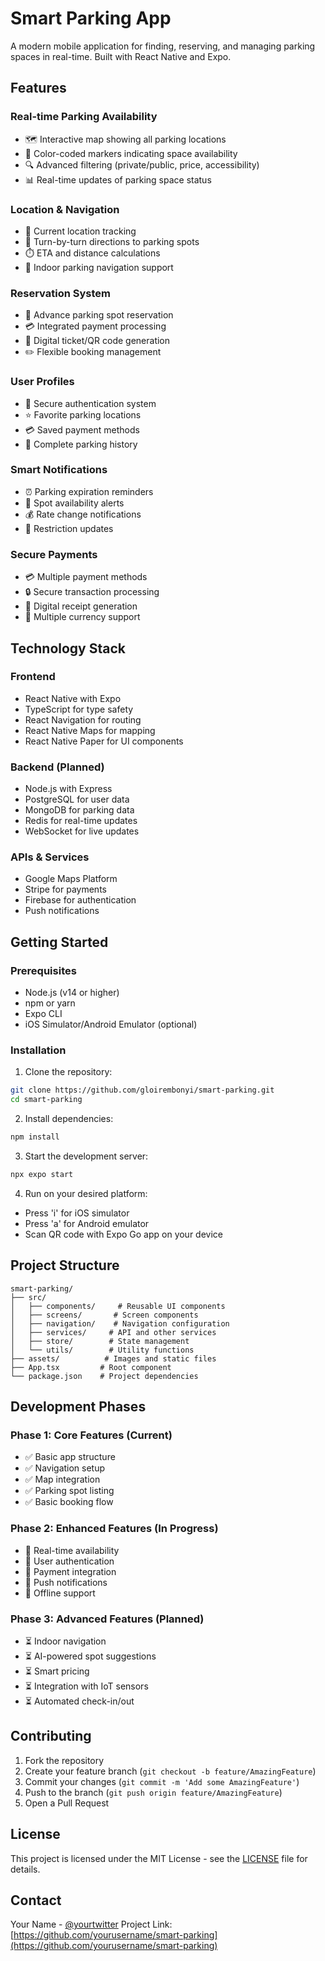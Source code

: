 # Smart Parking App

A modern mobile application for finding, reserving, and managing parking spaces in real-time. Built with React Native and Expo.

## Features

### Real-time Parking Availability
- 🗺️ Interactive map showing all parking locations
- 🎨 Color-coded markers indicating space availability
- 🔍 Advanced filtering (private/public, price, accessibility)
- 📊 Real-time updates of parking space status

### Location & Navigation
- 📍 Current location tracking
- 🧭 Turn-by-turn directions to parking spots
- ⏱️ ETA and distance calculations
- 🏢 Indoor parking navigation support

### Reservation System
- 🎫 Advance parking spot reservation
- 💳 Integrated payment processing
- 📱 Digital ticket/QR code generation
- ✏️ Flexible booking management

### User Profiles
- 👤 Secure authentication system
- ⭐ Favorite parking locations
- 💳 Saved payment methods
- 📜 Complete parking history

### Smart Notifications
- ⏰ Parking expiration reminders
- 🔔 Spot availability alerts
- 💰 Rate change notifications
- 🚫 Restriction updates

### Secure Payments
- 💳 Multiple payment methods
- 🔒 Secure transaction processing
- 📄 Digital receipt generation
- 💱 Multiple currency support

## Technology Stack

### Frontend
- React Native with Expo
- TypeScript for type safety
- React Navigation for routing
- React Native Maps for mapping
- React Native Paper for UI components

### Backend (Planned)
- Node.js with Express
- PostgreSQL for user data
- MongoDB for parking data
- Redis for real-time updates
- WebSocket for live updates

### APIs & Services
- Google Maps Platform
- Stripe for payments
- Firebase for authentication
- Push notifications

## Getting Started

### Prerequisites
- Node.js (v14 or higher)
- npm or yarn
- Expo CLI
- iOS Simulator/Android Emulator (optional)

### Installation

1. Clone the repository:
```bash
git clone https://github.com/gloirembonyi/smart-parking.git
cd smart-parking
```

2. Install dependencies:
```bash
npm install
```

3. Start the development server:
```bash
npx expo start
```

4. Run on your desired platform:
- Press 'i' for iOS simulator
- Press 'a' for Android emulator
- Scan QR code with Expo Go app on your device

## Project Structure

```
smart-parking/
├── src/
│   ├── components/     # Reusable UI components
│   ├── screens/       # Screen components
│   ├── navigation/    # Navigation configuration
│   ├── services/     # API and other services
│   ├── store/        # State management
│   └── utils/        # Utility functions
├── assets/          # Images and static files
├── App.tsx         # Root component
└── package.json    # Project dependencies
```

## Development Phases

### Phase 1: Core Features (Current)
- ✅ Basic app structure
- ✅ Navigation setup
- ✅ Map integration
- ✅ Parking spot listing
- ✅ Basic booking flow

### Phase 2: Enhanced Features (In Progress)
- 🔄 Real-time availability
- 🔄 User authentication
- 🔄 Payment integration
- 🔄 Push notifications
- 🔄 Offline support

### Phase 3: Advanced Features (Planned)
- ⏳ Indoor navigation
- ⏳ AI-powered spot suggestions
- ⏳ Smart pricing
- ⏳ Integration with IoT sensors
- ⏳ Automated check-in/out

## Contributing

1. Fork the repository
2. Create your feature branch (`git checkout -b feature/AmazingFeature`)
3. Commit your changes (`git commit -m 'Add some AmazingFeature'`)
4. Push to the branch (`git push origin feature/AmazingFeature`)
5. Open a Pull Request

## License

This project is licensed under the MIT License - see the [LICENSE](LICENSE) file for details.

## Contact

Your Name - [@yourtwitter](https://twitter.com/yourtwitter)
Project Link: [https://github.com/yourusername/smart-parking](https://github.com/yourusername/smart-parking) 